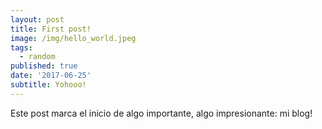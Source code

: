 ```yaml
---
layout: post
title: First post!
image: /img/hello_world.jpeg
tags:
  - random
published: true
date: '2017-06-25'
subtitle: Yohooo!
---
```

Este post marca el inicio de algo importante, algo impresionante: mi blog!
